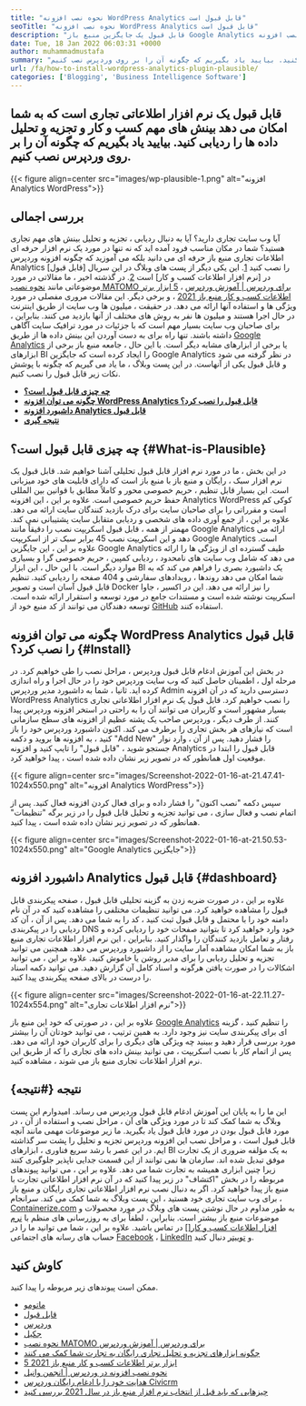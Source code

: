 ```yaml
---
title: "نحوه نصب افزونه WordPress Analytics قابل قبول است" 
seoTitle: "نحوه نصب افزونه WordPress Analytics قابل قبول است" 
description: "قابل قبول یک جایگزین منبع باز Google Analytics با ویژگی های سطح شرکت است. یک آموزش گام به گام در مورد نحوه نصب افزونه WordPress Analytics." 
date: Tue, 18 Jan 2022 06:03:31 +0000
author: muhammadmustafa
summary: "قابل قبول یک نرم افزار اطلاعاتی تجاری است که به شما امکان می دهد بینش مهم تجاری و تجزیه و تحلیل داده ها را ردیابی کنید. بیایید یاد بگیریم که چگونه آن را بر روی وردپرس نصب کنیم." 
url: /fa/how-to-install-wordpress-analytics-plugin-plausible/
categories: ['Blogging', 'Business Intelligence Software']
---
```


## قابل قبول یک نرم افزار اطلاعاتی تجاری است که به شما امکان می دهد بینش های مهم کسب و کار و تجزیه و تحلیل داده ها را ردیابی کنید. بیایید یاد بگیریم که چگونه آن را بر روی وردپرس نصب کنیم.

{{< figure align=center src="images/wp-plausible-1.png" alt="افزونه Analytics WordPress">}}


## بررسی اجمالی
آیا وب سایت تجاری دارید؟ آیا به دنبال ردیابی ، تجزیه و تحلیل بینش های مهم تجاری هستید؟ شما در مکان مناسب فرود آمده اید که نه تنها در مورد یک نرم افزار حرفه ای اطلاعات تجاری منبع باز حرفه ای می دانید بلکه می آموزید که چگونه افزونه وردپرس Analytics [قابل قبول] را نصب کنید [1]. این یکی دیگر از پست های وبلاگ در این سریال در [نرم افزار اطلاعات کسب و کار] است [2]. در گذشته اخیر ، ما مقالاتی در مورد موضوعاتی مانند [نحوه نصب MATOMO برای وردپرس | آموزش وردپرس][3] ، [5 ابزار برتر اطلاعات کسب و کار منبع باز 2021][4] ، و برخی دیگر. این مقالات مروری مفصلی در مورد ویژگی ها و استفاده آنها ارائه می دهد.
در حقیقت ، میلیون ها وب سایت از طریق اینترنت در حال اجرا هستند و میلیون ها نفر به روش های مختلف از آنها بازدید می کنند. بنابراین ، برای صاحبان وب سایت بسیار مهم است که با جزئیات در مورد ترافیک سایت آگاهی داشته باشند. تنها راه برای به دست آوردن این بینش داده ها از طریق [Google Analytics][5] یا برخی از ابزارهای مشابه دیگر است. با این حال ، جامعه منبع باز برخی از ابزارهای BI را ایجاد کرده است که جایگزین Google Analytics در نظر گرفته می شود و قابل قبول یکی از آنهاست. در این پست وبلاگ ، ما یاد می گیریم که چگونه با پوشش نکات زیر قابل قبول را نصب کنیم.
*  **[چه چیزی قابل قبول است؟][6]**  
*  **[چگونه می توان افزونه WordPress Analytics قابل قبول را نصب کرد؟][7]**  
*  **[داشبورد افزونه Analytics قابل قبول][8]**  
*  **[نتیجه گیری][9]**  

## چه چیزی قابل قبول است؟ {#What-is-Plausible}

در این بخش ، ما در مورد نرم افزار قابل قبول تحلیلی آشنا خواهیم شد. قابل قبول یک نرم افزار سبک ، رایگان و منبع باز با منبع باز است که دارای قابلیت های خود میزبانی است. این بسیار قابل تنظیم ، حریم خصوصی محور و کاملاً مطابق با قوانین بین المللی حفظ حریم خصوصی است. علاوه بر این ، این افزونه Analytics WordPress کوکی کم است و مقرراتی را برای صاحبان سایت برای درک بازدید کنندگان سایت ارائه می دهد. علاوه بر این ، از جمع آوری داده های شخصی و ردیابی متقابل سایت پشتیبانی نمی کند. مهمتر از همه ، قابل قبول اسکریپت نصب را دقیقاً مانند Google Analytics ارائه می دهد و این اسکریپت نصب 45 برابر سبک تر از اسکریپت Google Analytics است. علاوه بر این ، این جایگزین Google Analytics طیف گسترده ای از ویژگی ها را ارائه می دهد که شامل وب سایت های نامحدود ، ردیابی کمپین ، حریم خصوصی گرا و بسیاری موارد دیگر است.
با این حال ، این ابزار BI یک داشبورد بصری را فراهم می کند که به شما امکان می دهد روندها ، رویدادهای سفارشی و 404 صفحه را ردیابی کنید. تنظیم قابل قبول آسان است و تصویر Docker را نیز ارائه می دهد. این در اکسیر ، جاوا اسکریپت نوشته شده است و مستندات جامع در مورد توسعه و استقرار ارائه شده است. توسعه دهندگان می توانند از کد منبع خود از [GitHub][10] استفاده کنند.

## چگونه می توان افزونه WordPress Analytics قابل قبول را نصب کرد؟ {#Install}

در بخش این آموزش ادغام قابل قبول وردپرس ، مراحل نصب را طی خواهیم کرد.
در مرحله اول ، اطمینان حاصل کنید که وب سایت وردپرس خود را در حال اجرا و راه اندازی کرده اید. ثانیا ، شما به داشبورد مدیر وردپرس Admin دسترسی دارید که در آن افزونه WordPress Analytics را نصب خواهیم کرد. قابل قبول یک نرم افزار اطلاعاتی تجاری بسیار مشهور است و کاربران می توانند آن را به راحتی در استخر افزونه وردپرس پیدا کنند. از طرف دیگر ، وردپرس صاحب یک پشته عظیم از افزونه های سطح سازمانی است که نیازهای هر بخش تجاری را برطرف می کند.
اکنون داشبورد وردپرس خود را باز کنید ، به افزونه ها بروید و دکمه "Add New" را فشار دهید. پس از آن ، وارد نوار جستجو شوید ، "قابل قبول" را تایپ کنید و افزونه Analytics قابل قبول را ابتدا در موقعیت اول همانطور که در تصویر زیر نشان داده شده است ، پیدا خواهید کرد.

{{< figure align=center src="images/Screenshot-2022-01-16-at-21.47.41-1024x550.png" alt="افزونه Analytics WordPress">}}

سپس دکمه "نصب اکنون" را فشار داده و برای فعال کردن افزونه فعال کنید. پس از اتمام نصب و فعال سازی ، می توانید تجزیه و تحلیل قابل قبول را در زیر برگه "تنظیمات" همانطور که در تصویر زیر نشان داده شده است ، پیدا کنید.

{{< figure align=center src="images/Screenshot-2022-01-16-at-21.50.53-1024x550.png" alt="Google Analytics جایگزین">}}


## داشبورد افزونه Analytics قابل قبول  {#dashboard}

علاوه بر این ، در صورت ضربه زدن به گزینه تحلیلی قابل قبول ، صفحه پیکربندی قابل قبول را مشاهده خواهید کرد. می توانید تنظیمات مختلفی را مشاهده کنید که در آن نام دامنه خود را با محتمل و قابل قبول ثبت کنید ، کد را به شما می دهد. پس از آن ، آن کد ردیابی را در پیکربندی DNS خود وارد خواهید کرد تا بتوانید صفحات خود را ردیابی کرده و رفتار و تعامل بازدید کنندگان را واگذار کنید. بنابراین ، این نرم افزار اطلاعات تجاری منبع باز به شما امکان مشاهده آمار سایت را از داشبورد وردپرس می دهد. همچنین می توانید تجزیه و تحلیل ردیابی را برای مدیر روشن یا خاموش کنید. علاوه بر این ، می توانید اشکالات را در صورت یافتن هرگونه و اسناد کامل آن گزارش دهید. می توانید دکمه اسناد را درست در بالای صفحه پیکربندی پیدا کنید.

{{< figure align=center src="images/Screenshot-2022-01-16-at-22.11.27-1024x554.png" alt="نرم افزار اطلاعات تجاری">}}

علاوه بر این ، در صورتی که خود این منبع باز [Google Analytics][5] را تنظیم کنید ، گزینه ای برای پیکربندی سایت نیز وجود دارد. به همین ترتیب ، می توانید خودتان آن را بیشتر مورد بررسی قرار دهید و ببینید چه ویژگی های دیگری را برای کاربران خود ارائه می دهد. پس از اتمام کار با نصب اسکریپت ، می توانید بینش داده های تجاری را که از طریق این نرم افزار اطلاعات تجاری منبع باز می شوند ، مشاهده کنید.

## نتیجه {#نتیجه}

این ما را به پایان این آموزش ادغام قابل قبول وردپرس می رساند. امیدوارم این پست وبلاگ به شما کمک کند تا در مورد ویژگی های آن ، مراحل نصب و استفاده از آن ، در مورد قابل قبول بودن در مورد قابل قبول یاد بگیرید. ما زیر موضوعات مهمی مانند آنچه قابل قبول است ، و مراحل نصب این افزونه وردپرس تجزیه و تحلیل را پشت سر گذاشته ایم. در این عصر با رشد سریع فناوری ، ابزارهای BI به یک مؤلفه ضروری از یک تجارت موفق تبدیل شده اند. سازمان ها نمی توانند از این قسمت جدایی ناپذیر جلوگیری کنند زیرا چنین ابزاری همیشه به تجارت شما می دهد. علاوه بر این ، می توانید پیوندهای مربوطه را در بخش "اکتشاف" در زیر پیدا کنید که در آن نرم افزار اطلاعاتی تجارت با منبع باز پیدا خواهید کرد. اگر به دنبال نصب نرم افزار اطلاعاتی تجاری رایگان و منبع باز برای وب سایت تجاری خود هستید ، این پست وبلاگ به شما کمک می کند.
سرانجام ، [Containerize.com][11] به طور مداوم در حال نوشتن پست های وبلاگ در مورد محصولات و موضوعات منبع باز بیشتر است. بنابراین ، لطفاً برای به روزرسانی های منظم با [][12][نرم افزار اطلاعات کسب و کار][13][][][12] در تماس باشید. علاوه بر این ، شما می توانید ما را در حساب های رسانه های اجتماعی [Facebook][14] ، [LinkedIn][15] و [توییتر][16] دنبال کنید.

## کاوش کنید
ممکن است پیوندهای زیر مربوطه را پیدا کنید.
  * [ماتومو][17]
  * [قابل قبول][1]
  * [وردپرس][18]
  * [جکیل][19]
  * [نحوه نصب MATOMO برای وردپرس | آموزش وردپرس][3]
  * [چگونه ابزارهای تجزیه و تحلیل تجاری رایگان به تجارت شما کمک می کنند][20]
  * [5 ابزار برتر اطلاعات کسب و کار منبع باز 2021][4]
  * [نحوه نصب افزونه در وردپرس | انجمن وانیل][21]
  * [هدایت خود را با ادغام رایگان وردپرس Civicrm][22]
  * [چیزهایی که باید قبل از انتخاب نرم افزار منبع باز در سال 2021 بررسی کنید][23]



 [1]: https://products.containerize.com/business-intelligence/plausible
 [2]: https://blog.containerize.com/category/business-intelligence-software/
 [3]: https://blog.containerize.com/blogging/how-to-install-matomo-for-wordpress-wordpress-tutorial/
 [4]: https://blog.containerize.com/business-intelligence-software/top-5-open-source-business-intelligence-solutions-of-2021/
 [5]: https://analytics.google.com/analytics/web/
 [6]: #What-is-Plausible
 [7]: #Install
 [8]: #dashboard
 [9]: #Conclusion
 [10]: https://github.com/plausible/analytics
 [11]: https://www.containerize.com/
 [12]: https://products.containerize.com/social-network-platforms/
 [13]: https://products.containerize.com/business-intelligence/
 [14]: https://web.facebook.com/containerize
 [15]: https://www.linkedin.com/company/containerize/
 [16]: https://twitter.com/containerize_co
 [17]: https://products.containerize.com/business-intelligence/matomo
 [18]: https://products.containerize.com/blogging/wordpress/
 [19]: https://products.containerize.com/blogging/jekyll/
 [20]: https://blog.containerize.com/2021/03/12/how-free-business-analytics-tools-assist-your-business/
 [21]: https://blog.containerize.com/blogging/how-to-a-install-plugin-in-wordpress-vanilla-forum/
 [22]: https://blog.containerize.com/blogging/civicrm-wordpress-integration-wordpress-tutorial/
 [23]: https://blog.containerize.com/cmdb-software/things-to-review-before-opting-open-source-software-in-2021/

